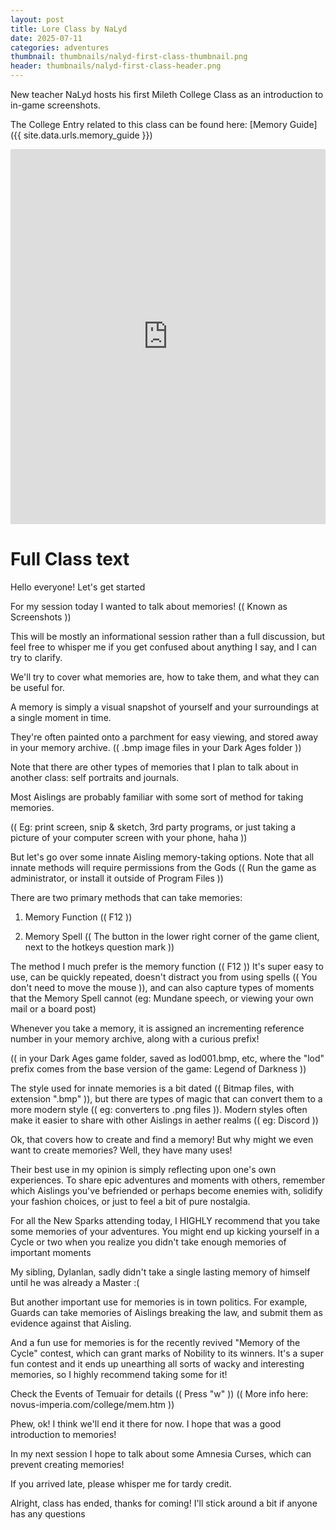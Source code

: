 ```yaml
---
layout: post
title: Lore Class by NaLyd
date: 2025-07-11
categories: adventures
thumbnail: thumbnails/nalyd-first-class-thumbnail.png
header: thumbnails/nalyd-first-class-header.png
---
```


New teacher NaLyd hosts his first Mileth College Class as an introduction to in-game screenshots.

The College Entry related to this class can be found here: [Memory Guide]({{ site.data.urls.memory_guide }})

<iframe width="100%" height="600" src="https://www.youtube.com/embed/mNYEhGJ-g1Q?si=5--ZXOlkHrCPyMyU" title="YouTube video player" frameborder="0" allow="accelerometer; autoplay; clipboard-write; encrypted-media; gyroscope; picture-in-picture; web-share" referrerpolicy="strict-origin-when-cross-origin" allowfullscreen></iframe>

# Full Class text

Hello everyone! Let's get started

For my session today I wanted to talk about memories!
(( Known as Screenshots ))

This will be mostly an informational session rather than
a full discussion, but feel free to whisper me if you
get confused about anything I say,
and I can try to clarify.

We'll try to cover what memories are, how to take them,
and what they can be useful for.

A memory is simply a visual snapshot of yourself and your
surroundings at a single moment in time.

They're often painted onto a parchment for easy viewing,
and stored away in your memory archive.
(( .bmp image files in your Dark Ages folder ))

Note that there are other types of memories that I plan to
talk about in another class: self portraits and journals.

Most Aislings are probably familiar with some sort of method
for taking memories.

(( Eg: print screen, snip & sketch, 3rd party programs,
or just taking a picture of your computer screen with
your phone, haha ))

But let's go over some innate Aisling memory-taking options.
Note that all innate methods will require permissions from
the Gods (( Run the game as administrator, or
install it outside of Program Files ))

There are two primary methods that can take memories:
1. Memory Function (( F12 ))
    
2. Memory Spell (( The button in the lower right corner
of the game client, next to the hotkeys question mark ))

The method I much prefer is the memory function (( F12 ))
It's super easy to use, can be quickly repeated, doesn't
distract you from using spells (( You don't need to
move the mouse )), and can also capture types of moments
that the Memory Spell cannot (eg: Mundane speech,
or viewing your own mail or a board post)

Whenever you take a memory, it is assigned an incrementing
reference number in your memory archive,
along with a curious prefix!

(( in your Dark Ages game folder, saved as lod001.bmp, etc,
where the "lod" prefix comes from the base version of
the game: Legend of Darkness ))

The style used for innate memories is a bit dated
(( Bitmap files, with extension ".bmp" )),
but there are types of magic that can convert them to a
more modern style (( eg: converters to .png files )).
Modern styles often make it easier to share with
other Aislings in aether realms (( eg: Discord ))

Ok, that covers how to create and find a memory!
But why might we even want to create memories?
Well, they have many uses!

Their best use in my opinion is simply reflecting upon
one's own experiences. To share epic adventures and
moments with others, remember which Aislings you've
befriended or perhaps become enemies with, solidify your
fashion choices, or just to feel a bit of pure nostalgia.

For all the New Sparks attending today, I HIGHLY recommend
that you take some memories of your adventures.
You might end up kicking yourself in a Cycle or two when you
realize you didn't take enough memories of important moments

My sibling, Dylanlan, sadly didn't take a single lasting
memory of himself until he was already a Master :(

But another important use for memories is in town politics.
For example, Guards can take memories of Aislings breaking
the law, and submit them as evidence against that Aisling.

And a fun use for memories is for the recently revived
"Memory of the Cycle" contest, which can grant marks of
Nobility to its winners. It's a super fun contest and it
ends up unearthing all sorts of wacky and interesting
memories, so I highly recommend taking some for it!

Check the Events of Temuair for details (( Press "w" ))
(( More info here: novus-imperia.com/college/mem.htm ))

Phew, ok! I think we'll end it there for now.
I hope that was a good introduction to memories!

In my next session I hope to talk about some Amnesia Curses,
which can prevent creating memories!

If you arrived late, please whisper me for tardy credit.

Alright, class has ended, thanks for coming!
I'll stick around a bit if anyone has any questions




